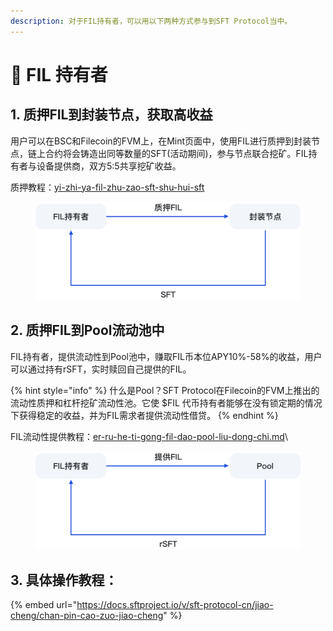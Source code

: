 ```yaml
---
description: 对于FIL持有者，可以用以下两种方式参与到SFT Protocol当中。
---
```


# 🤝 FIL 持有者

## 1. 质押FIL到封装节点，获取高收益

用户可以在BSC和Filecoin的FVM上，在Mint页面中，使用FIL进行质押到封装节点，链上合约将会铸造出同等数量的SFT(活动期间)，参与节点联合挖矿。FIL持有者与设备提供商，双方5:5共享挖矿收益。

质押教程：[yi-zhi-ya-fil-zhu-zao-sft-shu-hui-sft](../jiao-cheng/chan-pin-cao-zuo-jiao-cheng/yi-zhi-ya-fil-zhu-zao-sft-shu-hui-sft/ "mention")

<figure><img src="../.gitbook/assets/14.png" alt="" width="563"><figcaption></figcaption></figure>

## 2. 质押FIL到Pool流动池中

FIL持有者，提供流动性到Pool池中，赚取FIL币本位APY10%-58%的收益，用户可以通过持有rSFT，实时赎回自己提供的FIL。

{% hint style="info" %}
什么是Pool？SFT Protocol在Filecoin的FVM上推出的流动性质押和杠杆挖矿流动性池。它使 $FIL 代币持有者能够在没有锁定期的情况下获得稳定的收益，并为FIL需求者提供流动性借贷。
{% endhint %}

FIL流动性提供教程：[er-ru-he-ti-gong-fil-dao-pool-liu-dong-chi.md](../jiao-cheng/chan-pin-cao-zuo-jiao-cheng/er-ru-he-ti-gong-fil-dao-pool-liu-dong-chi.md "mention")\


<figure><img src="../.gitbook/assets/15 (1).png" alt="" width="563"><figcaption></figcaption></figure>

## 3. 具体操作教程：

{% embed url="https://docs.sftproject.io/v/sft-protocol-cn/jiao-cheng/chan-pin-cao-zuo-jiao-cheng" %}
